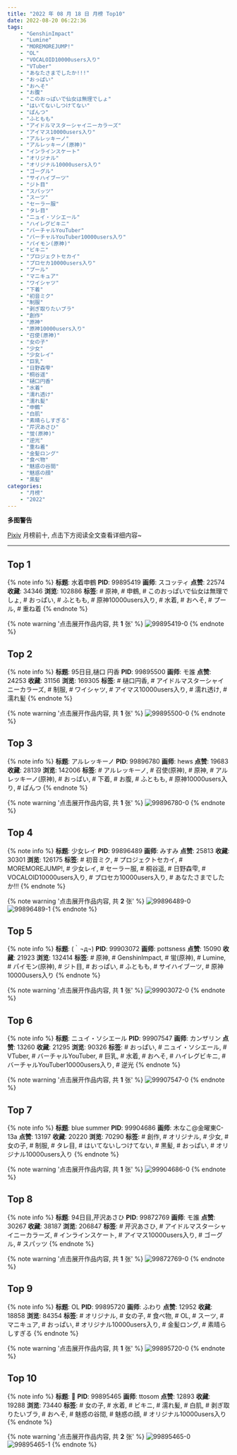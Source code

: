 ```yaml
---
title: "2022 年 08 月 18 日 月榜 Top10"
date: 2022-08-20 06:22:36
tags:
    - "GenshinImpact"
    - "Lumine"
    - "MOREMOREJUMP!"
    - "OL"
    - "VOCALOID10000users入り"
    - "VTuber"
    - "あなたさまでしたか!!!"
    - "おっぱい"
    - "おへそ"
    - "お腹"
    - "このおっぱいで仙女は無理でしょ"
    - "はいてないしつけてない"
    - "ぱんつ"
    - "ふともも"
    - "アイドルマスターシャイニーカラーズ"
    - "アイマス10000users入り"
    - "アルレッキーノ"
    - "アルレッキーノ(原神)"
    - "インラインスケート"
    - "オリジナル"
    - "オリジナル10000users入り"
    - "ゴーグル"
    - "サイハイブーツ"
    - "ジト目"
    - "スパッツ"
    - "スーツ"
    - "セーラー服"
    - "タレ目"
    - "ニュイ・ソシエール"
    - "ハイレグビキニ"
    - "バーチャルYouTuber"
    - "バーチャルYouTuber10000users入り"
    - "パイモン(原神)"
    - "ビキニ"
    - "プロジェクトセカイ"
    - "プロセカ10000users入り"
    - "プール"
    - "マニキュア"
    - "ワイシャツ"
    - "下着"
    - "初音ミク"
    - "制服"
    - "剥ぎ取りたいブラ"
    - "創作"
    - "原神"
    - "原神10000users入り"
    - "召使(原神)"
    - "女の子"
    - "少女"
    - "少女レイ"
    - "巨乳"
    - "日野森雫"
    - "桐谷遥"
    - "樋口円香"
    - "水着"
    - "濡れ透け"
    - "濡れ髪"
    - "申鶴"
    - "白肌"
    - "素晴らしすぎる"
    - "芹沢あさひ"
    - "蛍(原神)"
    - "逆光"
    - "重ね着"
    - "金髪ロング"
    - "食べ物"
    - "魅惑の谷間"
    - "魅惑の顔"
    - "黒髪"
categories:
    - "月榜"
    - "2022"
---
```


<i class="fa fa-triangle-exclamation"></i>**多图警告**<i class="fa fa-triangle-exclamation"></i>

[Pixiv](https://www.pixiv.net/) 月榜前十, 点击下方阅读全文查看详细内容~

<!-- more -->

---

## Top 1

{% note info %}
**标题**: 水着申鶴
**PID**: 99895419 **画师**: スコッティ
**点赞**: 22574 **收藏**: 34346 **浏览**: 102886
**标签**: # 原神, # 申鶴, # このおっぱいで仙女は無理でしょ, # おっぱい, # ふともも, # 原神10000users入り, # 水着, # おへそ, # プール, # 重ね着
{% endnote %}

{% note warning '点击展开作品内容, 共 **1** 张' %}
![99895419-0](https://i.pixiv.re/img-original/img/2022/07/22/00/00/16/99895419_p0.jpg)
{% endnote %}

## Top 2

{% note info %}
**标题**: 95日目,樋口 円香
**PID**: 99895500 **画师**: モ誰
**点赞**: 24253 **收藏**: 31156 **浏览**: 169305
**标签**: # 樋口円香, # アイドルマスターシャイニーカラーズ, # 制服, # ワイシャツ, # アイマス10000users入り, # 濡れ透け, # 濡れ髪
{% endnote %}

{% note warning '点击展开作品内容, 共 **1** 张' %}
![99895500-0](https://i.pixiv.re/img-original/img/2022/07/22/00/00/34/99895500_p0.jpg)
{% endnote %}

## Top 3

{% note info %}
**标题**: アルレッキーノ
**PID**: 99896780 **画师**: hews
**点赞**: 19683 **收藏**: 28139 **浏览**: 142006
**标签**: # アルレッキーノ, # 召使(原神), # 原神, # アルレッキーノ(原神), # おっぱい, # 下着, # お腹, # ふともも, # 原神10000users入り, # ぱんつ
{% endnote %}

{% note warning '点击展开作品内容, 共 **1** 张' %}
![99896780-0](https://i.pixiv.re/img-original/img/2022/07/22/00/37/10/99896780_p0.png)
{% endnote %}

## Top 4

{% note info %}
**标题**: 少女レイ
**PID**: 99896489 **画师**: みすみ
**点赞**: 25813 **收藏**: 30301 **浏览**: 126175
**标签**: # 初音ミク, # プロジェクトセカイ, # MOREMOREJUMP!, # 少女レイ, # セーラー服, # 桐谷遥, # 日野森雫, # VOCALOID10000users入り, # プロセカ10000users入り, # あなたさまでしたか!!!
{% endnote %}

{% note warning '点击展开作品内容, 共 **2** 张' %}
![99896489-0](https://i.pixiv.re/img-original/img/2022/07/22/00/26/41/99896489_p0.png)
![99896489-1](https://i.pixiv.re/img-original/img/2022/07/22/00/26/41/99896489_p1.png)
{% endnote %}

## Top 5

{% note info %}
**标题**: (｀¬д¬)
**PID**: 99903072 **画师**: pottsness
**点赞**: 15090 **收藏**: 21923 **浏览**: 132414
**标签**: # 原神, # GenshinImpact, # 蛍(原神), # Lumine, # パイモン(原神), # ジト目, # おっぱい, # ふともも, # サイハイブーツ, # 原神10000users入り
{% endnote %}

{% note warning '点击展开作品内容, 共 **1** 张' %}
![99903072-0](https://i.pixiv.re/img-original/img/2022/07/22/09/40/47/99903072_p0.jpg)
{% endnote %}

## Top 6

{% note info %}
**标题**: ニュイ・ソシエール
**PID**: 99907547 **画师**: カンザリン
**点赞**: 13260 **收藏**: 21295 **浏览**: 90326
**标签**: # おっぱい, # ニュイ・ソシエール, # VTuber, # バーチャルYouTuber, # 巨乳, # 水着, # おへそ, # ハイレグビキニ, # バーチャルYouTuber10000users入り, # 逆光
{% endnote %}

{% note warning '点击展开作品内容, 共 **1** 张' %}
![99907547-0](https://i.pixiv.re/img-original/img/2022/07/22/15/22/58/99907547_p0.png)
{% endnote %}

## Top 7

{% note info %}
**标题**: blue summer
**PID**: 99904686 **画师**: 木なこ@金曜東C-13a
**点赞**: 13197 **收藏**: 20220 **浏览**: 70290
**标签**: # 創作, # オリジナル, # 少女, # 女の子, # 制服, # タレ目, # はいてないしつけてない, # 黒髪, # おっぱい, # オリジナル10000users入り
{% endnote %}

{% note warning '点击展开作品内容, 共 **1** 张' %}
![99904686-0](https://i.pixiv.re/img-original/img/2022/07/22/12/00/02/99904686_p0.png)
{% endnote %}

## Top 8

{% note info %}
**标题**: 94日目,芹沢あさひ
**PID**: 99872769 **画师**: モ誰
**点赞**: 30267 **收藏**: 38187 **浏览**: 206847
**标签**: # 芹沢あさひ, # アイドルマスターシャイニーカラーズ, # インラインスケート, # アイマス10000users入り, # ゴーグル, # スパッツ
{% endnote %}

{% note warning '点击展开作品内容, 共 **1** 张' %}
![99872769-0](https://i.pixiv.re/img-original/img/2022/07/21/00/00/24/99872769_p0.jpg)
{% endnote %}

## Top 9

{% note info %}
**标题**: OL
**PID**: 99895720 **画师**: ふわり
**点赞**: 12952 **收藏**: 18858 **浏览**: 84354
**标签**: # オリジナル, # 女の子, # 食べ物, # OL, # スーツ, # マニキュア, # おっぱい, # オリジナル10000users入り, # 金髪ロング, # 素晴らしすぎる
{% endnote %}

{% note warning '点击展开作品内容, 共 **1** 张' %}
![99895720-0](https://i.pixiv.re/img-original/img/2022/07/22/00/03/59/99895720_p0.jpg)
{% endnote %}

## Top 10

{% note info %}
**标题**: 🌊
**PID**: 99895465 **画师**: ttosom
**点赞**: 12893 **收藏**: 19288 **浏览**: 73440
**标签**: # 女の子, # 水着, # ビキニ, # 濡れ髪, # 白肌, # 剥ぎ取りたいブラ, # おへそ, # 魅惑の谷間, # 魅惑の顔, # オリジナル10000users入り
{% endnote %}

{% note warning '点击展开作品内容, 共 **2** 张' %}
![99895465-0](https://i.pixiv.re/img-original/img/2022/07/22/00/00/25/99895465_p0.jpg)
![99895465-1](https://i.pixiv.re/img-original/img/2022/07/22/00/00/25/99895465_p1.jpg)
{% endnote %}
